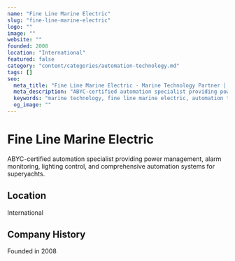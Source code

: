 ```yaml
---
name: "Fine Line Marine Electric"
slug: "fine-line-marine-electric"
logo: ""
image: ""
website: ""
founded: 2008
location: "International"
featured: false
category: "content/categories/automation-technology.md"
tags: []
seo:
  meta_title: "Fine Line Marine Electric - Marine Technology Partner | Paul Thames"
  meta_description: "ABYC-certified automation specialist providing power management, alarm monitoring, lighting control, and comprehensive automation systems for superyac"
  keywords: "marine technology, fine line marine electric, automation technology"
  og_image: ""
---
```


# Fine Line Marine Electric

ABYC-certified automation specialist providing power management, alarm monitoring, lighting control, and comprehensive automation systems for superyachts.



## Location

International

## Company History

Founded in 2008
